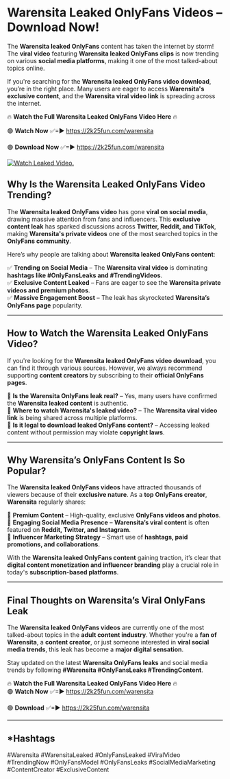# Warensita Leaked OnlyFans Videos – Download Now!

The **Warensita leaked OnlyFans** content has taken the internet by storm! The **viral video** featuring **Warensita leaked OnlyFans clips** is now trending on various **social media platforms**, making it one of the most talked-about topics online.  

If you're searching for the **Warensita leaked OnlyFans video download**, you’re in the right place. Many users are eager to access **Warensita's exclusive content**, and the **Warensita viral video link** is spreading across the internet.  

🔥 **Watch the Full Warensita Leaked OnlyFans Video Here** 🔥  

🟢 **Watch Now** ✅=► https://2k25fun.com/warensita

🟢 **Download Now** ✅=► https://2k25fun.com/warensita

[![Watch Leaked Video.](https://miro.medium.com/v2/resize:fit:828/format:webp/1*cilzJN44JGOrTw9NJCrNHA.gif "Watch Leaked Video")](https://2k25fun.com/warensita)

## **Why Is the Warensita Leaked OnlyFans Video Trending?**  

The **Warensita leaked OnlyFans video** has gone **viral on social media**, drawing massive attention from fans and influencers. This **exclusive content leak** has sparked discussions across **Twitter, Reddit, and TikTok**, making **Warensita's private videos** one of the most searched topics in the **OnlyFans community**.  

Here’s why people are talking about **Warensita leaked OnlyFans content**:  

✅ **Trending on Social Media** – The **Warensita viral video** is dominating **hashtags like #OnlyFansLeaks and #TrendingVideos**.  
✅ **Exclusive Content Leaked** – Fans are eager to see the **Warensita private videos and premium photos**.  
✅ **Massive Engagement Boost** – The leak has skyrocketed **Warensita’s OnlyFans page** popularity.  

---

## **How to Watch the Warensita Leaked OnlyFans Video?**  

If you're looking for the **Warensita leaked OnlyFans video download**, you can find it through various sources. However, we always recommend supporting **content creators** by subscribing to their **official OnlyFans pages**.  

🔹 **Is the Warensita OnlyFans leak real?** – Yes, many users have confirmed the **Warensita leaked content** is authentic.  
🔹 **Where to watch Warensita's leaked video?** – The **Warensita viral video link** is being shared across multiple platforms.  
🔹 **Is it legal to download leaked OnlyFans content?** – Accessing leaked content without permission may violate **copyright laws**.  

---

## **Why Warensita’s OnlyFans Content Is So Popular?**  

The **Warensita leaked OnlyFans videos** have attracted thousands of viewers because of their **exclusive nature**. As a **top OnlyFans creator**, **Warensita** regularly shares:  

📌 **Premium Content** – High-quality, exclusive **OnlyFans videos and photos**.  
📌 **Engaging Social Media Presence** – **Warensita’s viral content** is often featured on **Reddit, Twitter, and Instagram**.  
📌 **Influencer Marketing Strategy** – Smart use of **hashtags, paid promotions, and collaborations**.  

With the **Warensita leaked OnlyFans content** gaining traction, it’s clear that **digital content monetization and influencer branding** play a crucial role in today's **subscription-based platforms**.  

---

## **Final Thoughts on Warensita’s Viral OnlyFans Leak**  

The **Warensita leaked OnlyFans videos** are currently one of the most talked-about topics in the **adult content industry**. Whether you're a **fan of Warensita**, a **content creator**, or just someone interested in **viral social media trends**, this leak has become a **major digital sensation**.  

Stay updated on the latest **Warensita OnlyFans leaks** and social media trends by following **#Warensita #OnlyFansLeaks #TrendingContent**.  

🔥 **Watch the Full Warensita Leaked OnlyFans Video Here** 🔥  
🟢 **Watch Now** ✅=► https://2k25fun.com/warensita

🟢 **Download** ✅=► https://2k25fun.com/warensita

---

## *Hashtags
#Warensita #WarensitaLeaked #OnlyFansLeaked #ViralVideo #TrendingNow #OnlyFansModel #OnlyFansLeaks #SocialMediaMarketing #ContentCreator #ExclusiveContent  